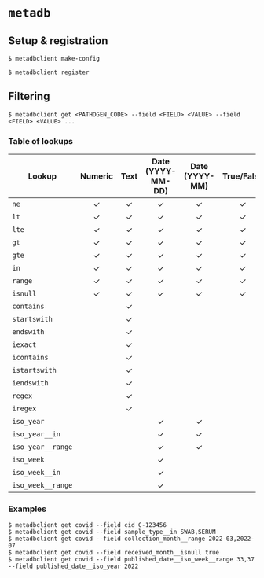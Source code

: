 # `metadb`

## Setup & registration
```
$ metadbclient make-config
```

```
$ metadbclient register
```

## Filtering

```
$ metadbclient get <PATHOGEN_CODE> --field <FIELD> <VALUE> --field <FIELD> <VALUE> ...
```

### Table of lookups

| Lookup            | Numeric | Text | Date (YYYY-MM-DD) | Date (YYYY-MM) | True/False |
| ----------------- | :-----: | :--: | :---------------: | :------------: | :--------: |
| `ne`              | ✓       | ✓    | ✓                 | ✓              | ✓          |
| `lt`              | ✓       | ✓    | ✓                 | ✓              | ✓          |
| `lte`             | ✓       | ✓    | ✓                 | ✓              | ✓          |
| `gt`              | ✓       | ✓    | ✓                 | ✓              | ✓          |
| `gte`             | ✓       | ✓    | ✓                 | ✓              | ✓          |
| `in`              | ✓       | ✓    | ✓                 | ✓              | ✓          |
| `range`           | ✓       | ✓    | ✓                 | ✓              | ✓          |
| `isnull`          | ✓       | ✓    | ✓                 | ✓              | ✓          |
| `contains`        |         | ✓    |                   |                |            |
| `startswith`      |         | ✓    |                   |                |            | 
| `endswith`        |         | ✓    |                   |                |            | 
| `iexact`          |         | ✓    |                   |                |            |  
| `icontains`       |         | ✓    |                   |                |            | 
| `istartswith`     |         | ✓    |                   |                |            | 
| `iendswith`       |         | ✓    |                   |                |            | 
| `regex`           |         | ✓    |                   |                |            | 
| `iregex`          |         | ✓    |                   |                |            | 
| `iso_year`        |         |      | ✓                 | ✓              |            |
| `iso_year__in`    |         |      | ✓                 | ✓              |            |
| `iso_year__range` |         |      | ✓                 | ✓              |            |
| `iso_week`        |         |      | ✓                 |                |            |
| `iso_week__in`    |         |      | ✓                 |                |            |
| `iso_week__range` |         |      | ✓                 |                |            |

### Examples

```
$ metadbclient get covid --field cid C-123456
$ metadbclient get covid --field sample_type__in SWAB,SERUM
$ metadbclient get covid --field collection_month__range 2022-03,2022-07
$ metadbclient get covid --field received_month__isnull true
$ metadbclient get covid --field published_date__iso_week__range 33,37 --field published_date__iso_year 2022
```
